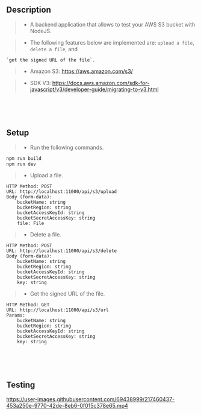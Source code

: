 ## Description

> - A backend application that allows to test your AWS S3 bucket with NodeJS.

> - The following features below are implemented are: `upload a file`, `delete a file`, and

    `get the signed URL of the file`.

> - Amazon S3: https://aws.amazon.com/s3/

> - SDK V3: https://docs.aws.amazon.com/sdk-for-javascript/v3/developer-guide/migrating-to-v3.html

<br />
<br />
<br />

## Setup

> - Run the following commands.

```bash
npm run build
npm run dev
```

> - Upload a file.

```plaintext
HTTP Method: POST
URL: http://localhost:11000/api/s3/upload
Body (form-data):
    bucketName: string
    bucketRegion: string
    bucketAccessKeyId: string
    bucketSecretAccessKey: string
    file: File
```

> - Delete a file.

```plaintext
HTTP Method: POST
URL: http://localhost:11000/api/s3/delete
Body (form-data):
    bucketName: string
    bucketRegion: string
    bucketAccessKeyId: string
    bucketSecretAccessKey: string
    key: string
```

> - Get the signed URL of the file.

```plaintext
HTTP Method: GET
URL: http://localhost:11000/api/s3/url
Params:
    bucketName: string
    bucketRegion: string
    bucketAccessKeyId: string
    bucketSecretAccessKey: string
    key: string
```

<br />
<br />
<br />

## Testing

https://user-images.githubusercontent.com/69438999/217460437-453a250e-9770-42de-8eb6-0f015c378e65.mp4
